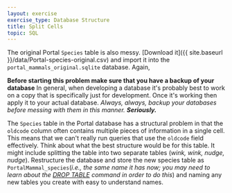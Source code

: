 ```yaml
---
layout: exercise
exercise_type: Database Structure
title: Split Cells
topic: SQL
---
```


The original Portal `Species` table is also messy. [Download it]({{ site.baseurl }}/data/Portal-species-original.csv)
and import it into the `portal_mammals_original.sqlite` database. Again,
 
**Before starting this problem make sure that you have a backup of your database** In general, when developing a database it's probably 
best to work on a copy that is specifically just for development. Once it's working then apply it to your actual database. *Always, always, backup your databases before messing with them in this manner. 
**Seriously.***

The `Species` table in the Portal database has a structural problem in that the
`oldcode` column often contains multiple pieces of information in a single
cell. This means that we can't really run queries that use the `oldcode` field
effectively. Think about what the best structure would be for this table. It
might include splitting the table into two separate tables (*wink, wink, nudge,
nudge*). Restructure the database and store the new species table as
`PortalMammal_species`(*i.e., the same name it has now; you may need to learn
about the [DROP TABLE](http://www.w3schools.com/sql/sql_drop.asp) command in
order to do this*) and naming any new tables you create with easy to understand
names.
